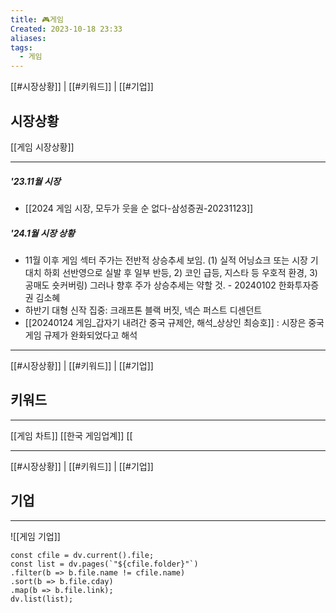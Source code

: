 ```yaml
---
title: 🎮게임
Created: 2023-10-18 23:33
aliases: 
tags:
  - 게임
---
```

[[#시장상황]] | [[#키워드]] | [[#기업]]
## 시장상황
[[게임 시장상황]]
***
##### '23.11월 시장
- [[2024 게임 시장, 모두가 웃을 순 없다-삼성증권-20231123]]
##### '24.1월 시장 상황
- 11월 이후 게임 섹터 주가는 전반적 상승추세 보임. (1) 실적 어닝쇼크 또는 시장 기대치 하회 선반영으로 실발 후 일부 반등, 2) 코인 급등, 지스타 등 우호적 환경, 3) 공매도 숏커버링) 그러나 향후 주가 상승추세는 약할 것. - 20240102 한화투자증권 김소혜
- 하반기 대형 신작 집중: 크래프톤 블랙 버짓, 넥슨 퍼스트 디센던트
- [[20240124 게임_갑자기 내려간 중국 규제안, 해석_상상인 최승호]] : 시장은 중국게임 규제가 완화되었다고 해석

***
[[#시장상황]] | [[#키워드]] | [[#기업]]
## 키워드
***
[[게임 차트]]
[[한국 게임업계]]
[[

***
[[#시장상황]] | [[#키워드]] | [[#기업]]
## 기업
***
![[게임 기업]]


```dataviewjs
const cfile = dv.current().file;
const list = dv.pages(`"${cfile.folder}"`)
.filter(b => b.file.name != cfile.name)
.sort(b => b.file.cday)
.map(b => b.file.link);
dv.list(list);
```
